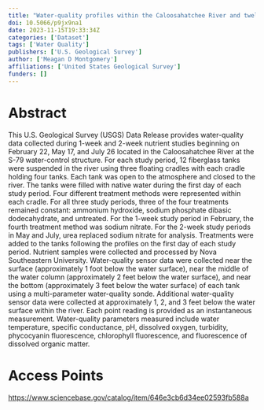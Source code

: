 ```yaml
---
title: "Water-quality profiles within the Caloosahatchee River and twelve fiberglass tanks, during experimental nutrient addition treatments, 2021"
doi: 10.5066/p9jx9na1
date: 2023-11-15T19:33:34Z
categories: ['Dataset']
tags: ['Water Quality']
publishers: ['U.S. Geological Survey']
author: ['Meagan D Montgomery']
affiliations: ['United States Geological Survey']
funders: []
---
```


# Abstract
This U.S. Geological Survey (USGS) Data Release provides water-quality data collected during 1-week and 2-week nutrient studies beginning on February 22, May 17, and July 26 located in the Caloosahatchee River at the S-79 water-control structure. For each study period, 12 fiberglass tanks were suspended in the river using three floating cradles with each cradle holding four tanks. Each tank was open to the atmosphere and closed to the river. The tanks were filled with native water during the first day of each study period. Four different treatment methods were represented within each cradle. For all three study periods, three of the four treatments remained constant: ammonium hydroxide, sodium phosphate dibasic dodecahydrate, and untreated. For the 1-week study period in February, the fourth treatment method was sodium nitrate. For the 2-week study periods in May and July, urea replaced sodium nitrate for analysis. Treatments were added to the tanks following the profiles on the first day of each study period. Nutrient samples were collected and processed by Nova Southeastern University. Water-quality sensor data were collected near the surface (approximately 1 foot below the water surface), near the middle of the water column (approximately 2 feet below the water surface), and near the bottom (approximately 3 feet below the water surface) of each tank using a multi-parameter water-quality sonde. Additional water-quality sensor data were collected at approximately 1, 2, and 3 feet below the water surface within the river. Each point reading is provided as an instantaneous measurement. Water-quality parameters measured include water temperature, specific conductance, pH, dissolved oxygen, turbidity, phycocyanin fluorescence, chlorophyll fluorescence, and fluorescence of dissolved organic matter.

# Access Points
https://www.sciencebase.gov/catalog/item/646e3cb6d34ee02593fb588a